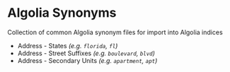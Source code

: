 Algolia Synonyms
================

Collection of common Algolia synonym files for import into Algolia indices

* Address - States _(e.g. `florida`, `fl`)_
* Address - Street Suffixes _(e.g. `boulevard`, `blvd`)_
* Address - Secondary Units _(e.g. `apartment`, `apt`)_
